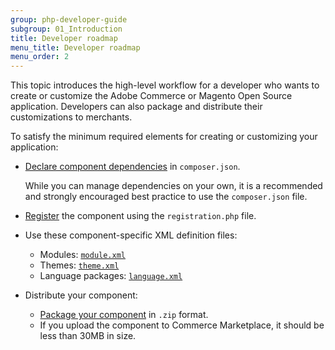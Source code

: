 ```yaml
---
group: php-developer-guide
subgroup: 01_Introduction
title: Developer roadmap
menu_title: Developer roadmap
menu_order: 2
---
```


This topic introduces the high-level workflow for a developer who wants to create or customize the Adobe Commerce or Magento Open Source application. Developers can also package and distribute their customizations to merchants.

To satisfy the minimum required elements for creating or customizing your application:

*  [Declare component dependencies](build/composer-integration.md) in `composer.json`.

   While you can manage dependencies on your own, it is a recommended and strongly encouraged best practice to use the `composer.json` file.

*  [Register](build/component-registration.md) the component using the `registration.php` file.
*  Use these component-specific XML definition files:
   *  Modules: [`module.xml`](build/component-name.md)
   *  Themes: [`theme.xml`](https://devdocs.magento.com/guides/v2.4/frontend-dev-guide/themes/theme-create.html#fedg_create_theme_how-to_declare)
   *  Language packages: [`language.xml`](https://devdocs.magento.com/guides/v2.4/config-guide/cli/config-cli-subcommands-i18n.html#config-cli-subcommands-xlate-pack-meta-xml)

*  Distribute your component:
   *  [Package your component](package/package-component.md) in `.zip` format.
   *  If you upload the component to Commerce Marketplace, it should be less than 30MB in size.
